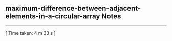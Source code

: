 <h2>maximum-difference-between-adjacent-elements-in-a-circular-array Notes</h2><hr>[ Time taken: 4 m 33 s ]
